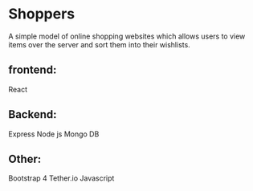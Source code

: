# Shoppers
A simple model of online shopping websites which allows users to view items over the server and sort them into their wishlists.

## frontend:
React

## Backend:
Express
Node js
Mongo DB

## Other:
Bootstrap 4
Tether.io
Javascript

